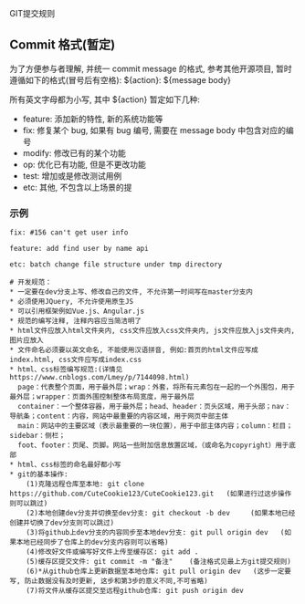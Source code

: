GIT提交规则
## Commit 格式(暂定)

为了方便参与者理解, 并统一 commit message 的格式, 参考其他开源项目, 暂时遵循如下的格式(冒号后有空格):
${action}: ${message body}

所有英文字母都为小写, 其中 ${action} 暂定如下几种:

* feature: 添加新的特性, 新的系统功能等
* fix: 修复某个 bug, 如果有 bug 编号, 需要在 message body 中包含对应的编号
* modify: 修改已有的某个功能
* op: 优化已有功能, 但是不更改功能
* test: 增加或是修改测试用例
* etc: 其他, 不包含以上场景的提

### 示例

```
fix: #156 can't get user info
```

```
feature: add find user by name api
```

```
etc: batch change file structure under tmp directory

# 开发规范：
* 一定要在dev分支上写、修改自己的文件, 不允许第一时间写在master分支内
* 必须使用JQuery, 不允许使用原生JS
* 可以引用框架例如Vue.js、Angular.js
* 规范的编写注释, 注释内容应当简洁明了
* html文件应放入html文件夹内, css文件应放入css文件夹内, js文件应放入js文件夹内, 图片应放入
* 文件命名必须要以英文命名, 不能使用汉语拼音, 例如:首页的html文件应写成index.html, css文件应写成index.css
* html、css标签编写规范:(详情见https://www.cnblogs.com/Lmey/p/7144098.html)
  page：代表整个页面，用于最外层；wrap：外套，将所有元素包在一起的一个外围包，用于最外层；wrapper：页面外围控制整体布局宽度，用于最外层
  container：一个整体容器，用于最外层；head、header：页头区域，用于头部；nav：导航条；content：内容，网站中最重要的内容区域，用于网页中部主体
  main：网站中的主要区域（表示最重要的一块位置），用于中部主体内容；column：栏目；sidebar：侧栏；
  foot、footer：页尾、页脚。网站一些附加信息放置区域，（或命名为copyright）用于底部
* html、css标签的命名最好都小写
* git的基本操作:
	(1)克隆远程仓库至本地: git clone https://github.com/CuteCookie123/CuteCookie123.git   (如果进行过这步操作则可以跳过)
	(2)本地创建dev分支并切换至dev分支: git checkout -b dev     (如果本地已经创建并切换了dev分支则可以跳过)
	(3)将github上dev分支的内容同步至本地dev分支: git pull origin dev   (如果本地已经同步了仓库上的dev分支内容则可以省略)
	(4)修改好文件或编写好文件上传至缓存区: git add .
	(5)缓存区提交文件: git commit -m "备注"    (备注格式见最上方git提交规则)
	(6)*从github仓库上更新数据至本地仓库: git pull origin dev   (这步一定要写, 防止数据没有及时更新, 这步和第3步的意义不同,不可省略)
	(7)将文件从缓存区提交至远程github仓库: git push origin dev
